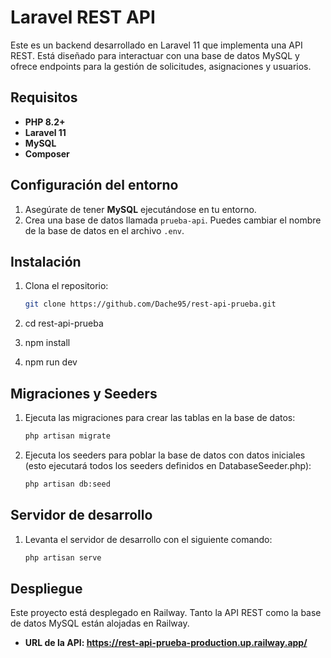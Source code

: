 # Laravel REST API

Este es un backend desarrollado en Laravel 11 que implementa una API REST. Está diseñado para interactuar con una base de datos MySQL y ofrece endpoints para la gestión de solicitudes, asignaciones y usuarios.

## Requisitos

- **PHP 8.2+**
- **Laravel 11**
- **MySQL**
- **Composer**

## Configuración del entorno

1. Asegúrate de tener **MySQL** ejecutándose en tu entorno.
2. Crea una base de datos llamada `prueba-api`. Puedes cambiar el nombre de la base de datos en el archivo `.env`.

## Instalación

1. Clona el repositorio:
   ```bash
   git clone https://github.com/Dache95/rest-api-prueba.git

2. cd rest-api-prueba

3. npm install

4. npm run dev

## Migraciones y Seeders

1. Ejecuta las migraciones para crear las tablas en la base de datos:
    ```bash
    php artisan migrate

2. Ejecuta los seeders para poblar la base de datos con datos iniciales (esto ejecutará todos los seeders definidos en DatabaseSeeder.php):
    ```bash
    php artisan db:seed

## Servidor de desarrollo

1. Levanta el servidor de desarrollo con el siguiente comando:
    ```bash
    php artisan serve

## Despliegue
Este proyecto está desplegado en Railway. Tanto la API REST como la base de datos MySQL están alojadas en Railway.

- **URL de la API: https://rest-api-prueba-production.up.railway.app/**


